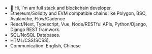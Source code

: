 - 👋 Hi, I’m am full stack and blockchain developer.
- Ethereum/Solidity and EVM compatible chains like Polygon, BSC, Avalanche, Flow/Cadence
- React/Next, Typescript, Vue, Node/RESTful APIs, Python/Django, Django REST framwork.
- SQL/NoSQL Databases.
- HTML/CSS(SCSS).
- Communication: English, Chinese
<!---
freeCryptoDev/freeCryptoDev is a ✨ special ✨ repository because its `README.md` (this file) appears on your GitHub profile.
You can click the Preview link to take a look at your changes.
--->

